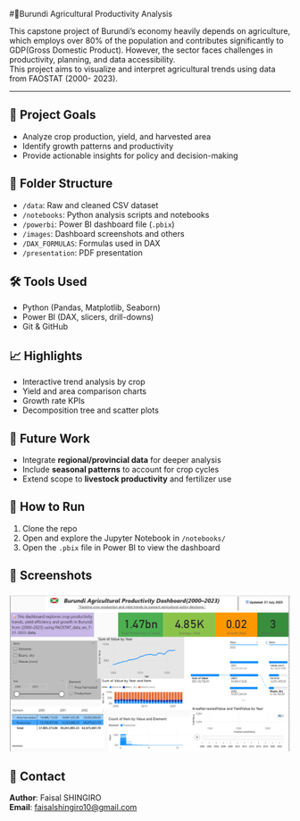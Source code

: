 #🌿Burundi Agricultural Productivity Analysis

This capstone project of Burundi’s economy heavily depends on agriculture, which employs over 80% of the population and contributes significantly to GDP(Gross Domestic Product). 
However, the sector faces challenges in productivity, planning, and data accessibility.  
This project aims to visualize and interpret agricultural trends using data from FAOSTAT (2000- 2023).

---

## 📌 Project Goals
- Analyze crop production, yield, and harvested area
- Identify growth patterns and productivity
- Provide actionable insights for policy and decision-making

## 📂 Folder Structure
- `/data`: Raw and cleaned CSV dataset
- `/notebooks`: Python analysis scripts and notebooks
- `/powerbi`: Power BI dashboard file (`.pbix`)
- `/images`: Dashboard screenshots and others
- `/DAX_FORMULAS`: Formulas used in DAX
- `/presentation`: PDF presentation

## 🛠️ Tools Used
- Python (Pandas, Matplotlib, Seaborn)
- Power BI (DAX, slicers, drill-downs)
- Git & GitHub

## 📈 Highlights
- Interactive trend analysis by crop
- Yield and area comparison charts
- Growth rate KPIs
- Decomposition tree and scatter plots
  
## 🧭 Future Work

- Integrate **regional/provincial data** for deeper analysis
- Include **seasonal patterns** to account for crop cycles
- Extend scope to **livestock productivity** and fertilizer use
  
## 📝 How to Run
1. Clone the repo
2. Open and explore the Jupyter Notebook in `/notebooks/`
3. Open the `.pbix` file in Power BI to view the dashboard

## 📸 Screenshots
![Dashboard Overview](images/dashboard_overview.png)

## 🔗 Contact
**Author**: Faisal SHINGIRO  
**Email**: faisalshingiro10@gmail.com
